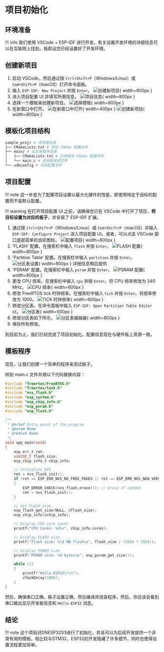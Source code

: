 # 项目初始化

## 环境准备

!!! info
    我们使用 VSCode + ESP-IDF 进行开发。有关设置开发环境的详细信息可以在互联网上找到。我假设您已经设置好了开发环境。

## 创建新项目

1. 启动 VSCode，然后通过按 `Ctrl+Shift+P`（Windows/Linux）或 `Cmd+Shift+P`（macOS）打开命令面板。
2. 输入 `ESP-IDF: New Project` 并按 `Enter`。
![创建新项目](01-01-new_project.png){ width=600px }
3. 进入项目配置 UI 并填写所需信息。
![项目信息](01-02-proj_info.png){ width=800px }
4. 选择一个模板来创建新项目。
![选择模板](01-03-proj_template.png){ width=800px }
5. 在新窗口中打开。
![在新窗口中打开](01-04-open_externally.png){ width=400px }
![创建新项目](01-05-created_proj.png){ width=800px }

## 模板化项目结构
```bash
sample_proj/ # 项目根目录
├── CMakeLists.txt # 项目 CMake 配置文件
├── main/ # 主应用程序目录
│   ├── CMakeLists.txt # 应用程序 CMake 配置文件
│   └── main.c # 应用程序源文件
└── sdkconfig # 项目配置文件
```

## 项目配置

!!! note
    这一步是为了配置项目设置以最大化硬件的性能，即使用特定于目标的配置而不是默认配置。

!!! warning
    在打开项目配置 UI 之前，请确保您已在 VSCode 中打开了项目，**将目标设置为对应的板子**，并安装了 ESP-IDF 扩展。

1. 通过按 `Ctrl+Shift+P`（Windows/Linux）或 `Cmd+Shift+P`（macOS）并输入 `ESP-IDF: Configure Project` 进入项目配置 UI。或者，可以点击 VSCode 窗口底部菜单的齿轮图标。
![配置项目](01-06-proj_config.png){ width=800px }
2. 'FLASH' 配置。在搜索栏中输入 `flash` 并按 `Enter`。
![FLASH 配置](01-07-flash.png){ width=800px }
3. 'Partition Table' 配置。在搜索栏中输入 `partition` 并按 `Enter`。
![分区表设置](01-08-partition_table.png){ width=800px }
详细信息稍后提供
4. 'PSRAM' 配置。在搜索栏中输入 `psram` 并按 `Enter`。
![PSRAM 配置](01-09-PSRAM.png){ width=800px }
5. 更改 CPU 频率。在搜索栏中输入 `cpu` 并按 `Enter`。将 CPU 频率修改为 240 MHz。
![CPU 频率](01-10-CPU.png){ width=600px }
1. 修改 FreeRTOS tick 时钟频率。在搜索栏中输入 `tick` 并按 `Enter`。将频率修改为 1000。
![TICK 时钟频率](01-11-FREERTOS_tick.png){ width=600px }
1. 修改分区表。在命令面板中输入 `ESP-IDF: Open Partition Table Editor UI`。
![分区表](01-12-partition_table_edit.png){ width=500px }
1. 修改分区表如下所示。
![分区表编辑器](01-13-partition_table_editor.png){ width=800px }
1. 保存所有修改。

到目前为止，我们已经完成了项目初始化。配置信息现在与硬件板上资源一致。

## 模板程序

现在，让我们创建一个简单的程序来测试板子。

转到 main.c 文件并用以下代码替换内容：

```c
#include "freertos/FreeRTOS.h"
#include "freertos/task.h"
#include "nvs_flash.h"
#include "esp_system.h"
#include "esp_chip_info.h"
#include "esp_psram.h"
#include "esp_flash.h"

/**
 * @brief Entry point of the program
 * @param None
 * @retval None
 */
void app_main(void)
{
    esp_err_t ret;
    uint32_t flash_size;
    esp_chip_info_t chip_info;

    // Initialize NVS
    ret = nvs_flash_init();
    if (ret == ESP_ERR_NVS_NO_FREE_PAGES || ret == ESP_ERR_NVS_NEW_VERSION_FOUND)
    {
        ESP_ERROR_CHECK(nvs_flash_erase()); // Erase if needed
        ret = nvs_flash_init();
    }

    // Get FLASH size
    esp_flash_get_size(NULL, &flash_size);
    esp_chip_info(&chip_info);

    // Display CPU core count
    printf("CPU Cores: %d\n", chip_info.cores);

    // Display FLASH size
    printf("Flash size: %ld MB flash\n", flash_size / (1024 * 1024));

    // Display PSRAM size
    printf("PSRAM size: %d bytes\n", esp_psram_get_size());

    while (1)
    {
        printf("Hello-ESP32\r\n");
        vTaskDelay(1000);
    }
}
```

然后，确保串口正确，板子设置正确，然后编译并烧录程序。然后，你应该会看到串口输出显示开发板信息和 `Hello-ESP32` 消息。

## 结论

!!! note
    这个项目对DNESP32S3进行了初始化，并且可以为后续开发提供一个非常有用的模板。相比较与STM32，ESP32的开发隐藏了许多细节，同时也使得设置流程更加简单。